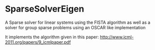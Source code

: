 SparseSolverEigen
=================

A Sparse solver for linear systems using the FISTA algorithm as well as a solver for group sparse problems using an OSCAR like implementation

It implements the algorithm given in this paper: http://www.icml-2011.org/papers/9_icmlpaper.pdf
